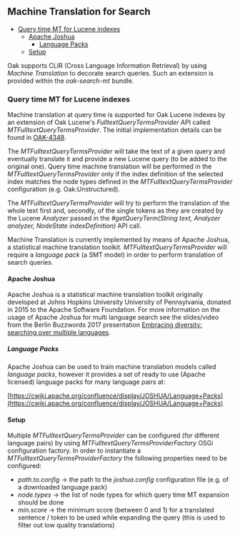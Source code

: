 <!--
   Licensed to the Apache Software Foundation (ASF) under one or more
   contributor license agreements.  See the NOTICE file distributed with
   this work for additional information regarding copyright ownership.
   The ASF licenses this file to You under the Apache License, Version 2.0
   (the "License"); you may not use this file except in compliance with
   the License.  You may obtain a copy of the License at

       http://www.apache.org/licenses/LICENSE-2.0

   Unless required by applicable law or agreed to in writing, software
   distributed under the License is distributed on an "AS IS" BASIS,
   WITHOUT WARRANTIES OR CONDITIONS OF ANY KIND, either express or implied.
   See the License for the specific language governing permissions and
   limitations under the License.
  -->

## Machine Translation for Search

* [Query time MT for Lucene indexes](#qtmtl)
    * [Apache Joshua](#joshua)
        * [Language Packs](#languagepacks)
    * [Setup](#setup)
        
Oak supports CLIR (Cross Language Information Retrieval) by using _Machine Translation_ to decorate search queries.
Such an extension is provided within the _oak-search-mt_ bundle.

### <a name="qtmtl"></a> Query time MT for Lucene indexes

Machine translation at query time is supported for Oak Lucene indexes by an extension of Oak Lucene's 
*FulltextQueryTermsProvider* API called *MTFulltextQueryTermsProvider*.
The initial implementation details can be found in [OAK-4348](https://issues.apache.org/jira/browse/OAK-4348).

The *MTFulltextQueryTermsProvider* will take the text of a given query and eventually translate it and provide a new 
Lucene query (to be added to the original one).
Query time machine translation will be performed in the *MTFulltextQueryTermsProvider* only if the index definition of the 
selected index matches the node types defined in the *MTFulltextQueryTermsProvider* configuration (e.g. Oak:Unstructured).

The *MTFulltextQueryTermsProvider* will try to perform the translation of the whole text first and, secondly, of the single 
tokens as they are created by the Lucene _Analyzer_ passed in the *#getQueryTerm(String text, Analyzer analyzer, NodeState indexDefinition)* 
API call.

Machine Translation is currently implemented by means of Apache Joshua, a statistical machine translation toolkit.
*MTFulltextQueryTermsProvider* will require a *language pack* (a SMT model) in order to perform translation of search queries.

#### <a name="joshua"></a> Apache Joshua

Apache Joshua is a statistical machine translation toolkit originally developed at Johns Hopkins University University of 
Pennsylvania, donated in 2015 to the Apache Software Foundation.
For more information on the usage of Apache Joshua for multi language search see the slides/video from the Berlin Buzzwords 2017 
presentation [Embracing diversity: searching over multiple languages](https://berlinbuzzwords.de/17/session/embracing-diversity-searching-over-multiple-languages).

##### <a name="languagepacks"></a> Language Packs

Apache Joshua can be used to train machine translation models called _language packs_, however it provides a set 
of ready to use (Apache licensed) language packs for many language pairs at:

[https://cwiki.apache.org/confluence/display/JOSHUA/Language+Packs](https://cwiki.apache.org/confluence/display/JOSHUA/Language+Packs)

#### <a name="setup"></a> Setup

Multiple *MTFulltextQueryTermsProvider* can be configured (for different language pairs) by using *MTFulltextQueryTermsProviderFactory* 
OSGi configuration factory.
In order to instantiate a *MTFulltextQueryTermsProviderFactory* the following properties need to be configured:
  
  * _path.to.config_ -> the path to the _joshua.config_ configuration file (e.g. of a downloaded language pack)
  * _node.types_ -> the list of node types for which query time MT expansion should be done
  * _min.score_ -> the minimum score (between 0 and 1) for a translated sentence / token to be used while expanding the query (this is used to filter out low quality translations)
  
